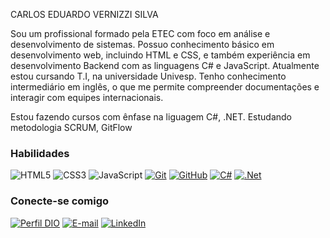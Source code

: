 CARLOS EDUARDO VERNIZZI SILVA

Sou um profissional formado pela ETEC com foco em análise e desenvolvimento de sistemas. Possuo conhecimento básico em desenvolvimento web,
incluindo HTML e CSS, e também experiência em desenvolvimento Backend com as linguagens C# e JavaScript. Atualmente estou cursando T.I, na universidade Univesp. Tenho conhecimento intermediário em inglês, o que me permite compreender documentações e interagir com equipes internacionais.

Estou fazendo cursos com ênfase na liguagem C#, .NET. Estudando metodologia SCRUM, GitFlow

### Habilidades

![HTML5](https://img.shields.io/badge/HTML-000?style=for-the-badge&logo=html5&logoColor=30A3DC)
![CSS3](https://img.shields.io/badge/CSS3-000?style=for-the-badge&logo=css3&logoColor=E94D5F)
![JavaScript](https://img.shields.io/badge/JavaScript-000?style=for-the-badge&logo=javascript&logoColor=30A3DC)
[![Git](https://img.shields.io/badge/Git-000?style=for-the-badge&logo=git&logoColor=E94D5F)](https://git-scm.com/doc)
[![GitHub](https://img.shields.io/badge/GitHub-000?style=for-the-badge&logo=github&logoColor=30A3DC)](https://docs.github.com/)
[![C#](https://img.shields.io/badge/Csharp-000?style=for-the-badge&logo=csharp&logoColor=30A3DC)](https://learn.microsoft.com/pt-br/dotnet/csharp/)
[![.Net](https://img.shields.io/badge/.Net-000?style=for-the-badge&logo=dotnet&logoColor=30A3DC)](https://learn.microsoft.com/pt-br/dotnet/csharp/)

### Conecte-se comigo

[![Perfil DIO](https://img.shields.io/badge/-Meu%20Perfil%20na%20Dio-30A3DC?style=for-the-badge)](https://web.dio.me/users/eduardo_vernizzi?tab=achievements)
[![E-mail](https://img.shields.io/badge/-Email-000?style=for-the-badge&logo=microsoft-outlook&logoColor=E94D5F)](mailto:eduardo.vernizzi@hotmail.com)
[![LinkedIn](https://img.shields.io/badge/-LinkedIn-000?style=for-the-badge&logo=linkedin&logoColor=30A3DC)](https://www.linkedin.com/in/carlosvernizzi/)
